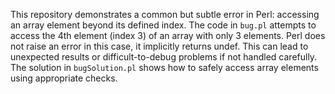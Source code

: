 This repository demonstrates a common but subtle error in Perl: accessing an array element beyond its defined index.  The code in `bug.pl` attempts to access the 4th element (index 3) of an array with only 3 elements. Perl does not raise an error in this case, it implicitly returns undef. This can lead to unexpected results or difficult-to-debug problems if not handled carefully. The solution in `bugSolution.pl` shows how to safely access array elements using appropriate checks.